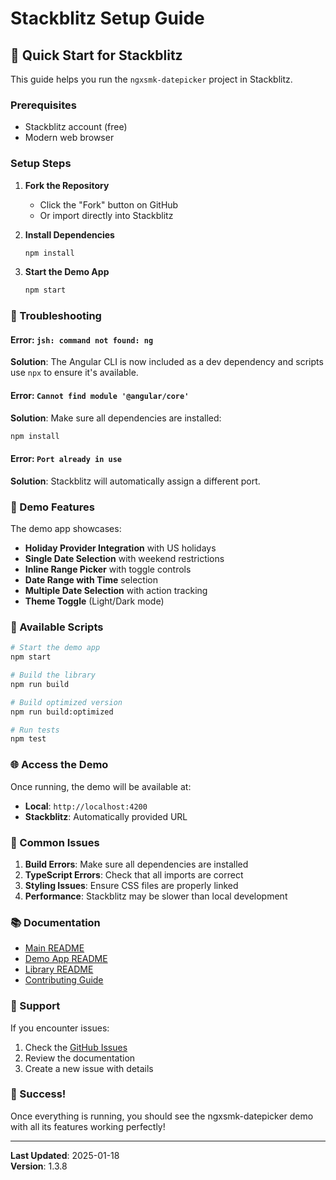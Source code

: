 # Stackblitz Setup Guide

## 🚀 Quick Start for Stackblitz

This guide helps you run the `ngxsmk-datepicker` project in Stackblitz.

### Prerequisites

- Stackblitz account (free)
- Modern web browser

### Setup Steps

1. **Fork the Repository**
   - Click the "Fork" button on GitHub
   - Or import directly into Stackblitz

2. **Install Dependencies**
   ```bash
   npm install
   ```

3. **Start the Demo App**
   ```bash
   npm start
   ```

### 🔧 Troubleshooting

#### Error: `jsh: command not found: ng`

**Solution**: The Angular CLI is now included as a dev dependency and scripts use `npx` to ensure it's available.

#### Error: `Cannot find module '@angular/core'`

**Solution**: Make sure all dependencies are installed:
```bash
npm install
```

#### Error: `Port already in use`

**Solution**: Stackblitz will automatically assign a different port.

### 📱 Demo Features

The demo app showcases:

- **Holiday Provider Integration** with US holidays
- **Single Date Selection** with weekend restrictions  
- **Inline Range Picker** with toggle controls
- **Date Range with Time** selection
- **Multiple Date Selection** with action tracking
- **Theme Toggle** (Light/Dark mode)

### 🎯 Available Scripts

```bash
# Start the demo app
npm start

# Build the library
npm run build

# Build optimized version
npm run build:optimized

# Run tests
npm test
```

### 🌐 Access the Demo

Once running, the demo will be available at:
- **Local**: `http://localhost:4200`
- **Stackblitz**: Automatically provided URL

### 🐛 Common Issues

1. **Build Errors**: Make sure all dependencies are installed
2. **TypeScript Errors**: Check that all imports are correct
3. **Styling Issues**: Ensure CSS files are properly linked
4. **Performance**: Stackblitz may be slower than local development

### 📚 Documentation

- [Main README](README.md)
- [Demo App README](projects/demo-app/README.md)
- [Library README](projects/ngxsmk-datepicker/README.md)
- [Contributing Guide](CONTRIBUTING.md)

### 🤝 Support

If you encounter issues:

1. Check the [GitHub Issues](https://github.com/toozuuu/ngxsmk-datepicker/issues)
2. Review the documentation
3. Create a new issue with details

### 🎉 Success!

Once everything is running, you should see the ngxsmk-datepicker demo with all its features working perfectly!

---

**Last Updated**: 2025-01-18  
**Version**: 1.3.8
